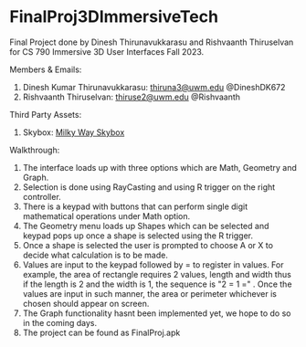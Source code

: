 # FinalProj3DImmersiveTech

Final Project done by Dinesh Thirunavukkarasu and Rishvaanth Thiruselvan for CS 790 Immersive 3D User Interfaces Fall 2023.

Members & Emails:

1. Dinesh Kumar Thirunavukkarasu: <thiruna3@uwm.edu> @DineshDK672
2. Rishvaanth Thiruselvan: <thiruse2@uwm.edu> @Rishvaanth

Third Party Assets:

1. Skybox: [Milky Way Skybox](https://assetstore.unity.com/packages/2d/textures-materials/milky-way-skybox-94001)

Walkthrough:

1. The interface loads up with three options which are Math, Geometry and Graph.
2. Selection is done using RayCasting and using R trigger on the right controller.
3. There is a keypad with buttons that can perform single digit mathematical operations under Math option.
4. The Geometry menu loads up Shapes which can be selected and keypad pops up once a shape is selected using the R trigger.
5. Once a shape is selected the user is prompted to choose A or X to decide what calculation is to be made.
6. Values are input to the keypad followed by = to register in values. For example, the area of rectangle requires 2 values, length and width thus if the length is 2 and the width is 1, the sequence is "2 = 1 =" . Once the values are input in such manner, the area or perimeter whichever is chosen should appear on screen.
7. The Graph functionality hasnt been implemented yet, we hope to do so in the coming days.
8. The project can be found as FinalProj.apk
